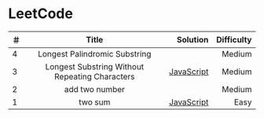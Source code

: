 # LeetCode
| ＃ | Title                                                          |  Solution  | Difficulty |
| ---|:--------------------------------------------------------------:| ----------:| ----------:|
| 4  | Longest Palindromic Substring                                  |            |  Medium    |
| 3  | Longest Substring Without Repeating Characters                 | [JavaScript](https://github.com/LazyChenY/LeetCode/blob/master/algorithms/longest_substring_without_repeating_characters.js)           |  Medium    |
| 2  | add two number                                                 |            |  Medium    |
| 1  | two sum                                                        | [JavaScript](https://github.com/LazyChenY/LeetCode/blob/master/algorithms/two-sum.js) | Easy       |
